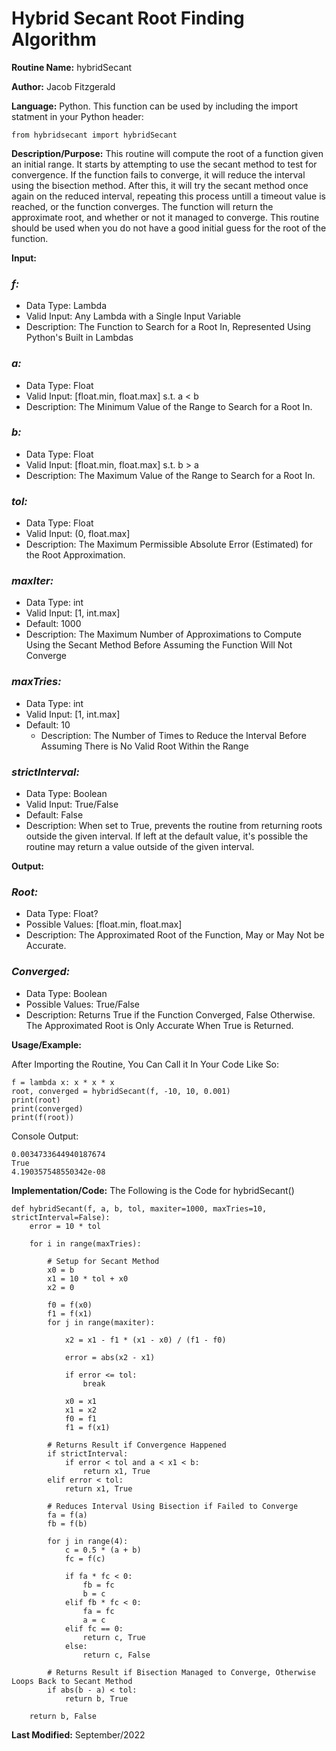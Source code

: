 # Hybrid Secant Root Finding Algorithm

**Routine Name:** hybridSecant

**Author:** Jacob Fitzgerald

**Language:** Python. This function can be used by including the import statment in your Python header:
```
from hybridsecant import hybridSecant
```

**Description/Purpose:** This routine will compute the root of a function given an initial range. It starts by attempting to use the secant method to test for convergence. If the function fails to converge, it will reduce the interval using the bisection method. After this, it will try the secant method once again on the reduced interval, repeating this process untill a timeout value is reached, or the function converges. The function will return the approximate root, and whether or not it managed to converge. This routine should be used when you do not have a good initial guess for the root of the function.   

**Input:**
### *f:* 
  * Data Type: Lambda
  * Valid Input: Any Lambda with a Single Input Variable
  * Description: The Function to Search for a Root In, Represented Using Python's Built in Lambdas

### *a:*
  * Data Type: Float
  * Valid Input: [float.min, float.max] s.t. a < b
  * Description: The Minimum Value of the Range to Search for a Root In.

### *b:*
  * Data Type: Float
  * Valid Input: [float.min, float.max] s.t. b > a
  * Description: The Maximum Value of the Range to Search for a Root In. 

### *tol:*
  * Data Type: Float
  * Valid Input: (0, float.max]
  * Description: The Maximum Permissible Absolute Error (Estimated) for the Root Approximation.

### *maxIter:*
  * Data Type: int
  * Valid Input: [1, int.max]
  * Default: 1000
  * Description: The Maximum Number of Approximations to Compute Using the Secant Method Before Assuming the Function Will Not Converge

### *maxTries:*
  * Data Type: int
  * Valid Input: [1, int.max]
  * Default: 10
    * Description: The Number of Times to Reduce the Interval Before Assuming There is No Valid Root Within the Range

### *strictInterval:*
  * Data Type: Boolean
  * Valid Input: True/False
  * Default: False
  * Description: When set to True, prevents the routine from returning roots outside the given interval. If left at the default value, it's possible the routine may return a value outside of the given interval. 


**Output:** 
### *Root:*
  * Data Type: Float?
  * Possible Values: [float.min, float.max]
  * Description: The Approximated Root of the Function, May or May Not be Accurate.

### *Converged:*
  * Data Type: Boolean
  * Possible Values: True/False
  * Description: Returns True if the Function Converged, False Otherwise. The Approximated Root is Only Accurate When True is Returned.

**Usage/Example:**

After Importing the Routine, You Can Call it In Your Code Like So:

```
f = lambda x: x * x * x
root, converged = hybridSecant(f, -10, 10, 0.001)
print(root)
print(converged)
print(f(root))
```

Console Output:
```
0.0034733644940187674
True
4.190357548550342e-08
```

**Implementation/Code:** The Following is the Code for hybridSecant()
```
def hybridSecant(f, a, b, tol, maxiter=1000, maxTries=10, strictInterval=False):
    error = 10 * tol

    for i in range(maxTries):

        # Setup for Secant Method
        x0 = b
        x1 = 10 * tol + x0
        x2 = 0

        f0 = f(x0)
        f1 = f(x1)
        for j in range(maxiter):

            x2 = x1 - f1 * (x1 - x0) / (f1 - f0)

            error = abs(x2 - x1)

            if error <= tol:
                break

            x0 = x1
            x1 = x2
            f0 = f1
            f1 = f(x1)

        # Returns Result if Convergence Happened
        if strictInterval:
            if error < tol and a < x1 < b:
                return x1, True
        elif error < tol:
            return x1, True

        # Reduces Interval Using Bisection if Failed to Converge
        fa = f(a)
        fb = f(b)

        for j in range(4):
            c = 0.5 * (a + b)
            fc = f(c)

            if fa * fc < 0:
                fb = fc
                b = c
            elif fb * fc < 0:
                fa = fc
                a = c
            elif fc == 0:
                return c, True
            else:
                return c, False

        # Returns Result if Bisection Managed to Converge, Otherwise Loops Back to Secant Method
        if abs(b - a) < tol:
            return b, True

    return b, False
```
**Last Modified:** September/2022